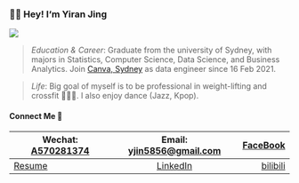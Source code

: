 ### 👋🏻  Hey! I‘m Yiran Jing 
![](https://komarev.com/ghpvc/?username=YiranJing&color=orange)

> *Education & Career*: Graduate from the university of Sydney, with majors in Statistics, Computer Science, Data Science, and Business Analytics. Join [Canva, Sydney](https://www.canva.com/) as data engineer since 16 Feb 2021. 

> *Life*: Big goal of myself is to be professional in weight-lifting and crossfit 🏋🏻‍♀️. I also enjoy dance (Jazz, Kpop).

#### Connect Me 📩
| Wechat: [A570281374]()  | Email: yjin5856@gmail.com  | [FaceBook](https://www.facebook.com/profile.php?id=100013914545338) |
| ------------- |:-------------:| -----:|
| [Resume](https://github.com/YiranJing/YiranJing/blob/master/Resume_Yiran.pdf)  | [LinkedIn](https://www.linkedin.com/in/yiranjing/) | [bilibili](YiranJing) |
